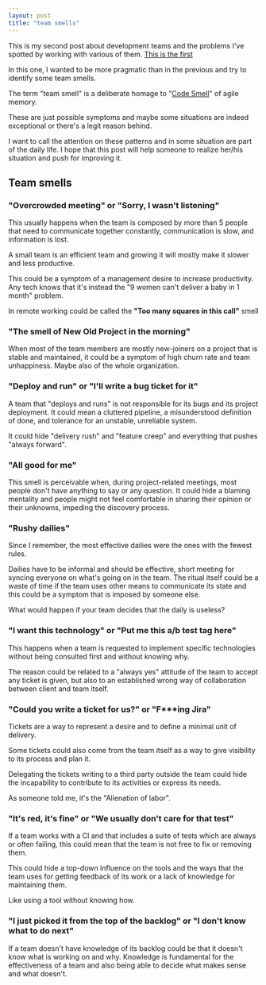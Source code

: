 ```yaml
---
layout: post
title: "team smells"
---
```


This is my second post about development teams and the problems I've spotted by working with various of them. [This is the first](/blog/2021/11/19/How-to-team.html)

In this one, I wanted to be more pragmatic than in the previous and try to identify some team smells.

The term "team smell" is a deliberate homage to "[Code Smell](http://wiki.c2.com/?CodeSmell)" of agile memory.

These are just possible symptoms and maybe some situations are indeed exceptional or there's a legit reason behind.

I want to call the attention on these patterns and in some situation are part of the daily life. I hope that this post will help someone to realize her/his situation and push for improving it.

## Team smells
### __"Overcrowded meeting"__ or __"Sorry, I wasn't listening"__
This usually happens when the team is composed by more than 5 people that need to communicate together constantly, communication is slow, and information is lost. 

A small team is an efficient team and growing it will mostly make it slower and less productive.

This could be a symptom of a management desire to increase productivity. Any tech knows that it's instead the "9 women can't deliver a baby in 1 month" problem.

In remote working could be called the __"Too many squares in this call"__ smell

### __"The smell of New Old Project in the morning"__
When most of the team members are mostly new-joiners on a project that is stable and maintained, it could be a symptom of high churn rate and team unhappiness. Maybe also of the whole organization.

### __"Deploy and run"__ or __"I'll write a bug ticket for it"__
A team that "deploys and runs" is not responsible for its bugs and its project deployment. It could mean a cluttered pipeline, a misunderstood definition of done, and tolerance for an unstable, unreliable system.

It could hide "delivery rush" and "feature creep" and everything that pushes "always forward".

### __"All good for me"__
This smell is perceivable when, during project-related meetings, most people don't have anything to say or any question. It could hide a blaming mentality and people might not feel comfortable in sharing their opinion or their unknowns, impeding the discovery process.

### __"Rushy dailies"__
Since I remember, the most effective dailies were the ones with the fewest rules. 

Dailies have to be informal and should be effective, short meeting for syncing everyone on what's going on in the team.
The ritual itself could be a waste of time if the team uses other means to communicate its state and this could be a symptom that is imposed by someone else.

What would happen if your team decides that the daily is useless?

### __"I want this technology"__ or __"Put me this a/b test tag here"__
This happens when a team is requested to implement specific technologies without being consulted first and without knowing why. 

The reason could be related to a "always yes" attitude of the team to accept any ticket is given, but also to an established wrong way of collaboration between client and team itself.

### __"Could you write a ticket for us?"__ or __"F***ing Jira"__
Tickets are a way to represent a desire and to define a minimal unit of delivery. 

Some tickets could also come from the team itself as a way to give visibility to its process and plan it.

Delegating the tickets writing to a third party outside the team could hide the incapability to contribute to its activities or express its needs. 

As someone told me, it's the "Alienation of labor".

### __"It's red, it's fine"__ or __"We usually don't care for that test"__
If a team works with a CI and that includes a suite of tests which are always or often failing, this could mean that the team is not free to fix or removing them. 

This could hide a top-down influence on the tools and the ways that the team uses for getting feedback of its work or a lack of knowledge for maintaining them.

Like using a tool without knowing how.
  
### __"I just picked it from the top of the backlog"__ or __"I don't know what to do next"__
If a team doesn't have knowledge of its backlog could be that it doesn't know what is working on and why. Knowledge is fundamental for the effectiveness of a team and also being able to decide what makes sense and what doesn't.




